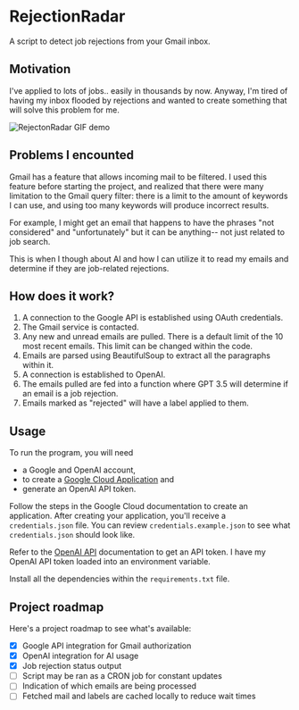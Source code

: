 # RejectionRadar

A script to detect job rejections from your Gmail inbox.

## Motivation

I've applied to lots of jobs.. easily in thousands by now. Anyway, I'm tired of
having my inbox flooded by rejections and wanted to create something that will
solve this problem for me.

![RejectonRadar GIF demo](https://i.imgur.com/2uL8lWS.gif)

## Problems I encounted

Gmail has a feature that allows incoming mail to be filtered. I used this feature
before starting the project, and realized that there were many limitation to the
Gmail query filter: there is a limit to the amount of keywords I can use, and
using too many keywords will produce incorrect results.

For example, I might get an email that happens to have the phrases "not
considered" and "unfortunately" but it can be anything-- not just related to job
search.

This is when I though about AI and how I can utilize it to read my emails and
determine if they are job-related rejections.

## How does it work?

1. A connection to the Google API is established using OAuth credentials.
1. The Gmail service is contacted.
1. Any new and unread emails are pulled. There is a default limit of the 10 most
   recent emails. This limit can be changed within the code.
1. Emails are parsed using BeautifulSoup to extract all the paragraphs within it.
1. A connection is established to OpenAI.
1. The emails pulled are fed into a function where GPT 3.5 will determine if an
   email is a job rejection.
1. Emails marked as "rejected" will have a label applied to them.

## Usage

To run the program, you will need

- a Google and OpenAI account,
- to create a [Google Cloud Application](https://cloud.google.com/docs) and
- generate an OpenAI API token.

Follow the steps in the Google Cloud documentation to create an application.
After creating your application, you'll receive a `credentials.json` file. You can
review `credentials.example.json` to see what `credentials.json` should look like.

Refer to the
[OpenAI API](https://platform.openai.com/docs/api-reference/introduction)
documentation to get an API token. I have my OpenAI API
token loaded into an environment variable.

Install all the dependencies within the `requirements.txt` file.

## Project roadmap

Here's a project roadmap to see what's available:

- [x] Google API integration for Gmail authorization
- [x] OpenAI integration for AI usage
- [x] Job rejection status output
- [ ] Script may be ran as a CRON job for constant updates
- [ ] Indication of which emails are being processed
- [ ] Fetched mail and labels are cached locally to reduce wait times
